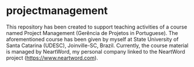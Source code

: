 # projectmanagement
This repository has been created to support teaching activities of a course named Project Management (Gerência de Projetos in Portuguese). The aforementioned course has been given by myself at State University of Santa Catarina (UDESC), Joinville-SC, Brazil. Currently, the course material is managed by NeartWord, my personal company linked to the NeartWord project (https://www.neartword.com).
